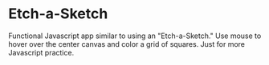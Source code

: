 # Etch-a-Sketch

Functional Javascript app similar to using an "Etch-a-Sketch." Use mouse to hover over the center canvas and color a grid of squares. Just for more Javascript practice. 
